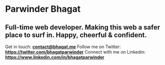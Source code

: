# Parwinder Bhagat
## Full-time web developer. Making this web a safer place to surf in. Happy, cheerful & confident.
Get in touch: **contact@bhagat.me**
Follow me on Twitter: **https://twitter.com/bhagatparwinder**
Connect with me on Linkedin: **https://www.linkedin.com/in/bhagatparwinder**
